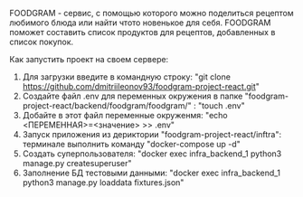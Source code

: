 FOODGRAM - сервис, с помощью которого можно поделиться рецептом любимого блюда или найти чтото новенькое для себя.
FOODGRAM поможет составить список продуктов для рецептов, добавленных в список покупок.


Как запустить проект на своем сервере:
1. Для загрузки введите в командную строку: "git clone https://github.com/dmitriileonov93/foodgram-project-react.git"
2. Создайте файл .env для переменных окружения в папке "foodgram-project-react/backend/foodgram/foodgram/" : "touch .env"
3. Добайте в этот файл переменные окруженмя: "echo <ПЕРЕМЕННАЯ>=<значение> >> .env"
4. Запуск приложения из дериктории "foodgram-project-react/inftra": терминале выполнить команду "docker-compose up -d"
5. Создать суперпользователя: "docker exec infra_backend_1 python3 manage.py createsuperuser"
6. Заполнение БД тестовыми данными: "docker exec infra_backend_1 python3 manage.py loaddata fixtures.json"